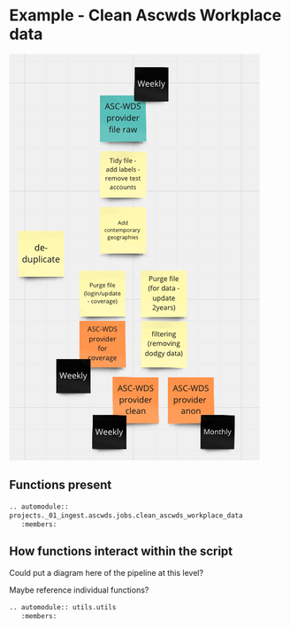 # Example - Clean Ascwds Workplace data

![Miro diagram](../diagrams/ascwds_miro.png)

## Functions present

```{eval-rst}
.. automodule:: projects._01_ingest.ascwds.jobs.clean_ascwds_workplace_data
   :members:
```

## How functions interact within the script

Could put a diagram here of the pipeline at this level?

Maybe reference individual functions?

```{eval-rst}
.. automodule:: utils.utils
   :members:
```
